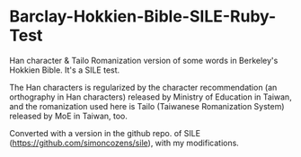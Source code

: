 # Barclay-Hokkien-Bible-SILE-Ruby-Test

Han character & Tailo Romanization version of some words in Berkeley's Hokkien Bible. It's a SILE test.

The Han characters is regularized by the character recommendation (an orthography in Han characters) released by Ministry of Education in Taiwan, and the romanization used here is Tailo (Taiwanese Romanization System) released by MoE in Taiwan, too.

Converted with a version in the github repo. of SILE (https://github.com/simoncozens/sile), with my modifications.
